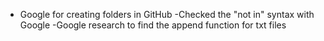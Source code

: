 - Google for creating folders in GitHub
-Checked the "not in" syntax with Google
-Google research to find the append function for txt files